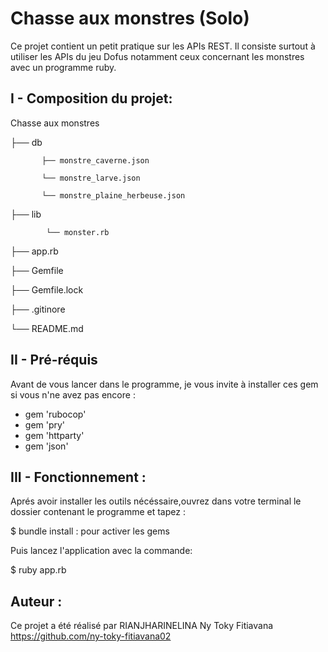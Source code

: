 # Chasse aux monstres (Solo)

Ce projet contient un petit pratique sur les APIs REST. Il consiste surtout à utiliser les APIs du jeu Dofus notamment ceux concernant les monstres avec un programme ruby. 

## I - Composition du projet:

Chasse aux monstres

├── db     
           
           ├── monstre_caverne.json

           └── monstre_larve.json
           
           └── monstre_plaine_herbeuse.json
		


├── lib 
           
           	└── monster.rb
	 
	   
├── app.rb

├── Gemfile

├── Gemfile.lock

├── .gitinore

└── README.md 

## II - Pré-réquis

Avant de vous lancer dans le programme, je vous invite à installer ces gem si vous n'ne avez pas encore :

- gem 'rubocop'
- gem 'pry' 
- gem 'httparty'
- gem 'json'

## III - Fonctionnement :

Aprés avoir installer les outils nécéssaire,ouvrez dans votre terminal le dossier contenant le programme et tapez :

$ bundle install  : pour activer les gems

Puis lancez l'application avec la commande:

$ ruby app.rb

## Auteur :
Ce projet a été réalisé par RIANJHARINELINA Ny Toky Fitiavana https://github.com/ny-toky-fitiavana02
